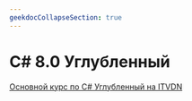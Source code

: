 ```yaml
---
geekdocCollapseSection: true
---
```


# C# 8.0 Углубленный

[Основной курс по C# Углубленный на ITVDN](https://itvdn.com/ru/video/csharp-for-professional-renewed)